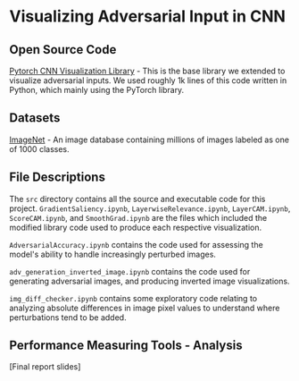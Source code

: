 # Visualizing Adversarial Input in CNN



## Open Source Code
[Pytorch CNN Visualization Library](https://github.com/utkuozbulak/pytorch-cnn-visualizations) - This is the base library we extended to visualize adversarial inputs. We used roughly 1k lines of this code written in Python, which mainly using the PyTorch library.

## Datasets
[ImageNet](https://www.image-net.org/) - An image database containing millions of images labeled as one of 1000 classes. 

## File Descriptions
The `src` directory contains all the source and executable code for this project. `GradientSaliency.ipynb`, `LayerwiseRelevance.ipynb`, `LayerCAM.ipynb`, `ScoreCAM.ipynb`, and `SmoothGrad.ipynb` are the files which included the modified library code used to produce each respective visualization. 

`AdversarialAccuracy.ipynb` contains the code used for assessing the model's ability to handle increasingly perturbed images. 

`adv_generation_inverted_image.ipynb` contains the code used for generating adversarial images, and producing inverted image visualizations.

`img_diff_checker.ipynb` contains some exploratory code relating to analyzing absolute differences in image pixel values to understand where perturbations tend to be added.

## Performance Measuring Tools - Analysis
[Final report slides]

